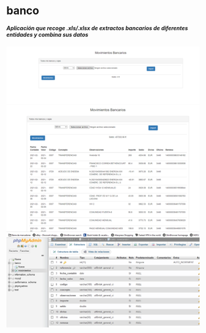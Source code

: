 # banco

<h5>Aplicación que recoge .xls/.xlsx de extractos bancarios de diferentes entidades y combina sus datos</h5>
<img src="img/index.PNG"></img>
<img src="img/movimientos.PNG"></img>
<img src="img/bd.PNG"></img>
